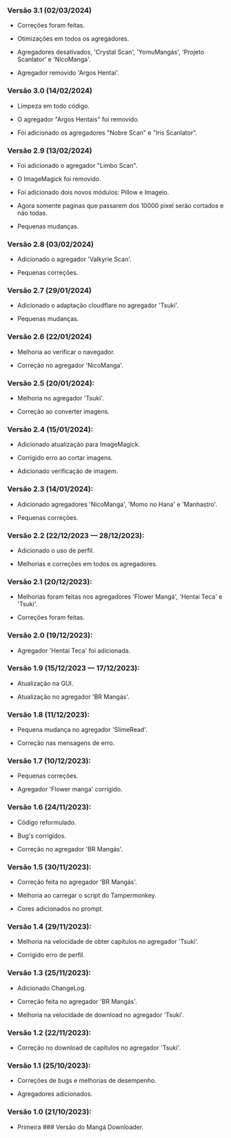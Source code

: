 ### Versão 3.1 (02/03/2024)

- Correções foram feitas.

- Otimizações em todos os agregadores.

- Agregadores desativados, 'Crystal Scan', 'YomuMangás', 'Projeto Scanlator' e 'NicoManga'.

- Agregador removido 'Argos Hentai'.

### Versão 3.0 (14/02/2024)

- Limpeza em todo código.

- O agregador "Argos Hentais" foi removido.

- Foi adicionado os agregadores "Nobre Scan" e "Iris Scanlator".

### Versão 2.9 (13/02/2024)

- Foi adicionado o agregador "Limbo Scan".

- O ImageMagick foi removido.

- Foi adicionado dois novos módulos: Pillow e Imageio.

- Agora somente paginas que passarem dos 10000 pixel serão cortados e não todas.

- Pequenas mudanças.

### Versão 2.8 (03/02/2024)

- Adicionado o agregador 'Valkyrie Scan'.

- Pequenas correções.

### Versão 2.7 (29/01/2024)

- Adicionado o adaptação cloudflare no agregador 'Tsuki'.

- Pequenas mudanças.

### Versão 2.6 (22/01/2024)

- Melhoria ao verificar o navegador.

- Correção no agregador 'NicoManga'.

### Versão 2.5 (20/01/2024):

- Melhoria no agregador 'Tsuki'.

- Correção ao converter imagens.

### Versão 2.4 (15/01/2024):

- Adicionado atualização para ImageMagick.

- Corrigido erro ao cortar imagens.

- Adicionado verificação de imagem.

### Versão 2.3 (14/01/2024):

- Adicionado agregadores 'NicoManga', 'Momo no Hana' e 'Manhastro'.

- Pequenas correções.

### Versão 2.2 (22/12/2023 — 28/12/2023):

- Adicionado o uso de perfil.

- Melhorias e correções em todos os agregadores.

### Versão 2.1 (20/12/2023):

- Melhorias foram feitas nos agregadores 'Flower Mangá', 'Hentai Teca' e 'Tsuki'.

- Correções foram feitas.

### Versão 2.0 (19/12/2023):

- Agregador 'Hentai Teca' foi adicionada.

### Versão 1.9 (15/12/2023 — 17/12/2023):

- Atualização na GUI.

- Atualização no agregador 'BR Mangás'.

### Versão 1.8 (11/12/2023):

- Pequena mudança no agregador 'SlimeRead'.

- Correção nas mensagens de erro.

### Versão 1.7 (10/12/2023):

- Pequenas correções.

- Agregador 'Flower manga' corrigido.

### Versão 1.6 (24/11/2023):

- Código reformulado.

- Bug's corrigidos.

- Correção no agregador 'BR Mangás'.

### Versão 1.5 (30/11/2023):

- Correção feita no agregador 'BR Mangás'.

- Melhoria ao carregar o script do Tampermonkey.

- Cores adicionados no prompt.

### Versão 1.4 (29/11/2023):

- Melhoria na velocidade de obter capítulos no agregador 'Tsuki'.

- Corrigido erro de perfil.

### Versão 1.3 (25/11/2023):

- Adicionado ChangeLog.

- Correção feita no agregador 'BR Mangás'.

- Melhoria na velocidade de download no agregador 'Tsuki'.

### Versão 1.2 (22/11/2023):

- Correção no download de capítulos no agregador 'Tsuki'.

### Versão 1.1 (25/10/2023):

- Correções de bugs e melhorias de desempenho.

- Agregadores adicionados.

### Versão 1.0 (21/10/2023):

- Primeira ### Versão do Mangá Downloader.